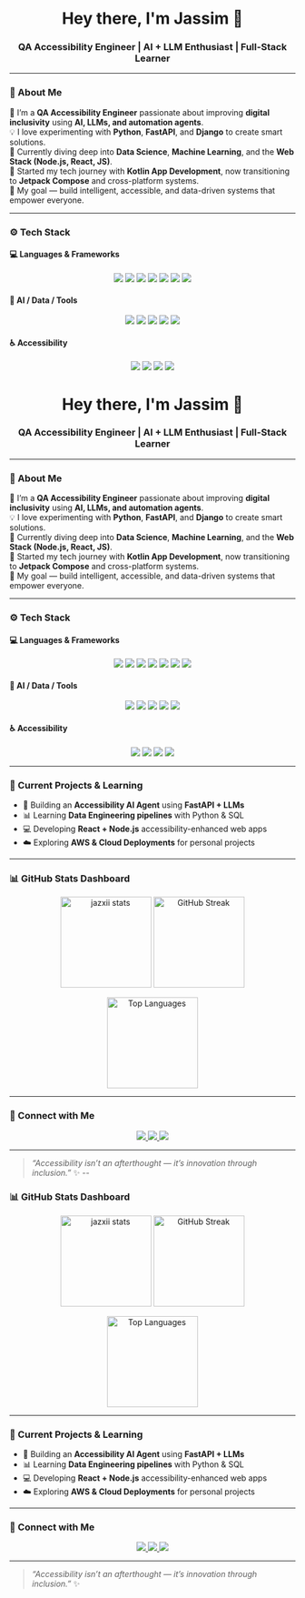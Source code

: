 <!-- 👋 GitHub Profile README for jazxii -->

<h1 align="center">Hey there, I'm Jassim 👋</h1>

<h3 align="center">QA Accessibility Engineer | AI + LLM Enthusiast | Full-Stack Learner</h3>

---

### 🧭 About Me  

🚀 I’m a **QA Accessibility Engineer** passionate about improving **digital inclusivity** using **AI, LLMs, and automation agents**.  
💡 I love experimenting with **Python**, **FastAPI**, and **Django** to create smart solutions.  
🌱 Currently diving deep into **Data Science**, **Machine Learning**, and the **Web Stack (Node.js, React, JS)**.  
📱 Started my tech journey with **Kotlin App Development**, now transitioning to **Jetpack Compose** and cross-platform systems.  
🎯 My goal — build intelligent, accessible, and data-driven systems that empower everyone.

---

### ⚙️ Tech Stack

#### 💻 Languages & Frameworks
<p align="center">
  <img src="https://img.shields.io/badge/Python-3670A0?style=for-the-badge&logo=python&logoColor=ffdd54"/>
  <img src="https://img.shields.io/badge/Kotlin-0095D5?style=for-the-badge&logo=kotlin&logoColor=white"/>
  <img src="https://img.shields.io/badge/JavaScript-F7DF1E?style=for-the-badge&logo=javascript&logoColor=black"/>
  <img src="https://img.shields.io/badge/Node.js-339933?style=for-the-badge&logo=nodedotjs&logoColor=white"/>
  <img src="https://img.shields.io/badge/React-20232A?style=for-the-badge&logo=react&logoColor=61DAFB"/>
  <img src="https://img.shields.io/badge/Django-092E20?style=for-the-badge&logo=django&logoColor=white"/>
  <img src="https://img.shields.io/badge/FastAPI-009688?style=for-the-badge&logo=fastapi&logoColor=white"/>
</p>

#### 🧠 AI / Data / Tools
<p align="center">
  <img src="https://img.shields.io/badge/OpenAI-412991?style=for-the-badge&logo=openai&logoColor=white"/>
  <img src="https://img.shields.io/badge/Pandas-150458?style=for-the-badge&logo=pandas&logoColor=white"/>
  <img src="https://img.shields.io/badge/ScikitLearn-F7931E?style=for-the-badge&logo=scikitlearn&logoColor=white"/>
  <img src="https://img.shields.io/badge/SQL-336791?style=for-the-badge&logo=postgresql&logoColor=white"/>
  <img src="https://img.shields.io/badge/Docker-2496ED?style=for-the-badge&logo=docker&logoColor=white"/>
</p>

#### ♿ Accessibility
<p align="center">
  <img src="https://img.shields.io/badge/WCAG-2.2-blue?style=for-the-badge"/>
  <img src="https://img.shields.io/badge/VoiceOver-iOS-lightgrey?style=for-the-badge"/>
  <img src="https://img.shields.io/badge/TalkBack-Android-green?style=for-the-badge"/>
  <img src="https://img.shields.io/badge/NVDA-Windows-blueviolet?style=for-the-badge"/>
</p>

<!-- 👋 GitHub Profile README for jazxii -->

<h1 align="center">Hey there, I'm Jassim 👋</h1>

<h3 align="center">QA Accessibility Engineer | AI + LLM Enthusiast | Full-Stack Learner</h3>

---

### 🧭 About Me  

🚀 I’m a **QA Accessibility Engineer** passionate about improving **digital inclusivity** using **AI, LLMs, and automation agents**.  
💡 I love experimenting with **Python**, **FastAPI**, and **Django** to create smart solutions.  
🌱 Currently diving deep into **Data Science**, **Machine Learning**, and the **Web Stack (Node.js, React, JS)**.  
📱 Started my tech journey with **Kotlin App Development**, now transitioning to **Jetpack Compose** and cross-platform systems.  
🎯 My goal — build intelligent, accessible, and data-driven systems that empower everyone.

---

### ⚙️ Tech Stack

#### 💻 Languages & Frameworks
<p align="center">
  <img src="https://img.shields.io/badge/Python-3670A0?style=for-the-badge&logo=python&logoColor=ffdd54"/>
  <img src="https://img.shields.io/badge/Kotlin-0095D5?style=for-the-badge&logo=kotlin&logoColor=white"/>
  <img src="https://img.shields.io/badge/JavaScript-F7DF1E?style=for-the-badge&logo=javascript&logoColor=black"/>
  <img src="https://img.shields.io/badge/Node.js-339933?style=for-the-badge&logo=nodedotjs&logoColor=white"/>
  <img src="https://img.shields.io/badge/React-20232A?style=for-the-badge&logo=react&logoColor=61DAFB"/>
  <img src="https://img.shields.io/badge/Django-092E20?style=for-the-badge&logo=django&logoColor=white"/>
  <img src="https://img.shields.io/badge/FastAPI-009688?style=for-the-badge&logo=fastapi&logoColor=white"/>
</p>

#### 🧠 AI / Data / Tools
<p align="center">
  <img src="https://img.shields.io/badge/OpenAI-412991?style=for-the-badge&logo=openai&logoColor=white"/>
  <img src="https://img.shields.io/badge/Pandas-150458?style=for-the-badge&logo=pandas&logoColor=white"/>
  <img src="https://img.shields.io/badge/ScikitLearn-F7931E?style=for-the-badge&logo=scikitlearn&logoColor=white"/>
  <img src="https://img.shields.io/badge/SQL-336791?style=for-the-badge&logo=postgresql&logoColor=white"/>
  <img src="https://img.shields.io/badge/Docker-2496ED?style=for-the-badge&logo=docker&logoColor=white"/>
</p>

#### ♿ Accessibility
<p align="center">
  <img src="https://img.shields.io/badge/WCAG-2.2-blue?style=for-the-badge"/>
  <img src="https://img.shields.io/badge/VoiceOver-iOS-lightgrey?style=for-the-badge"/>
  <img src="https://img.shields.io/badge/TalkBack-Android-green?style=for-the-badge"/>
  <img src="https://img.shields.io/badge/NVDA-Windows-blueviolet?style=for-the-badge"/>
</p>

---

### 🧩 Current Projects & Learning
- 🧠 Building an **Accessibility AI Agent** using **FastAPI + LLMs**
- 📊 Learning **Data Engineering pipelines** with Python & SQL
- 💻 Developing **React + Node.js** accessibility-enhanced web apps
- ☁️ Exploring **AWS & Cloud Deployments** for personal projects

---

### 📊 GitHub Stats Dashboard

<p align="center">
  <img src="https://github-readme-stats.vercel.app/api?username=jazxii&show_icons=true&theme=tokyonight" alt="jazxii stats" height="160"/>
  <img src="https://github-readme-streak-stats.herokuapp.com/?user=jazxii&theme=tokyonight" alt="GitHub Streak" height="160"/>
</p>

<p align="center">
  <img src="https://github-readme-stats.vercel.app/api/top-langs/?username=jazxii&layout=compact&theme=tokyonight" alt="Top Languages" height="160"/>
</p>


---

### 🧩 Connect with Me

<p align="center">
  <a href="https://linkedin.com/in/YOUR-LINKEDIN" target="_blank">
    <img src="https://img.shields.io/badge/LinkedIn-0A66C2?style=for-the-badge&logo=linkedin&logoColor=white"/>
  </a>
  <a href="mailto:YOUR-EMAIL@example.com">
    <img src="https://img.shields.io/badge/Email-D14836?style=for-the-badge&logo=gmail&logoColor=white"/>
  </a>
  <a href="https://github.com/jazxii">
    <img src="https://img.shields.io/badge/GitHub-100000?style=for-the-badge&logo=github&logoColor=white"/>
  </a>
</p>

---

> _“Accessibility isn’t an afterthought — it’s innovation through inclusion.”_ ✨
--

### 📊 GitHub Stats Dashboard

<p align="center">
  <img src="https://github-readme-stats.vercel.app/api?username=jazxii&show_icons=true&theme=tokyonight" alt="jazxii stats" height="160"/>
  <img src="https://github-readme-streak-stats.herokuapp.com/?user=jazxii&theme=tokyonight" alt="GitHub Streak" height="160"/>
</p>

<p align="center">
  <img src="https://github-readme-stats.vercel.app/api/top-langs/?username=jazxii&layout=compact&theme=tokyonight" alt="Top Languages" height="160"/>
</p>

---

### 🧩 Current Projects & Learning
- 🧠 Building an **Accessibility AI Agent** using **FastAPI + LLMs**
- 📊 Learning **Data Engineering pipelines** with Python & SQL
- 💻 Developing **React + Node.js** accessibility-enhanced web apps
- ☁️ Exploring **AWS & Cloud Deployments** for personal projects

---

### 🧩 Connect with Me

<p align="center">
  <a href="https://linkedin.com/in/YOUR-LINKEDIN" target="_blank">
    <img src="https://img.shields.io/badge/LinkedIn-0A66C2?style=for-the-badge&logo=linkedin&logoColor=white"/>
  </a>
  <a href="mailto:YOUR-EMAIL@example.com">
    <img src="https://img.shields.io/badge/Email-D14836?style=for-the-badge&logo=gmail&logoColor=white"/>
  </a>
  <a href="https://github.com/jazxii">
    <img src="https://img.shields.io/badge/GitHub-100000?style=for-the-badge&logo=github&logoColor=white"/>
  </a>
</p>

---

> _“Accessibility isn’t an afterthought — it’s innovation through inclusion.”_ ✨
